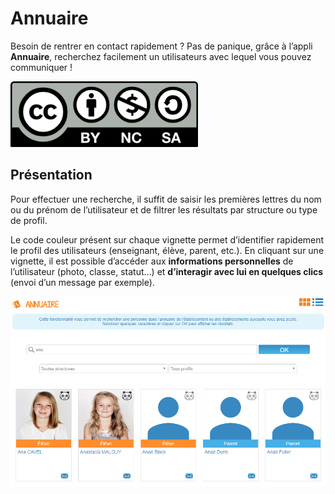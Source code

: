 # Annuaire

Besoin de rentrer en contact rapidement ? Pas de panique, grâce à l’appli **Annuaire**, recherchez facilement un utilisateurs avec lequel vous pouvez communiquer !

![](.gitbook/assets/cc-by-nc-sa-3.0-fr-300x105%20%282%29.png)

## Présentation

Pour effectuer une recherche, il suffit de saisir les premières lettres du nom ou du prénom de l’utilisateur et de filtrer les résultats par structure ou type de profil.

Le code couleur présent sur chaque vignette permet d’identifier rapidement le profil des utilisateurs \(enseignant, élève, parent, etc.\). En cliquant sur une vignette, il est possible d’accéder aux **informations personnelles** de l’utilisateur \(photo, classe, statut…\) et **d’interagir avec lui en quelques clics** \(envoi d’un message par exemple\).

![](.gitbook/assets/annuaire-1.png)

